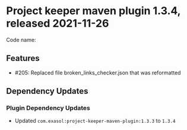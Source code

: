 # Project keeper maven plugin 1.3.4, released 2021-11-26

Code name:

## Features

* #205: Replaced file broken_links_checker.json that was reformatted

## Dependency Updates

### Plugin Dependency Updates

* Updated `com.exasol:project-keeper-maven-plugin:1.3.3` to `1.3.4`
